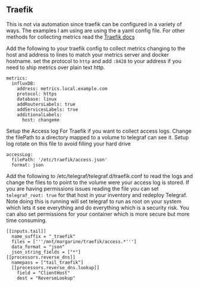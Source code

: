 ## Traefik
This is not via automation since traefik can be configured in a variety of ways.
The examples I am using are using the a yaml config file.
For other methods for collecting metrics read the [Traefik docs](https://doc.traefik.io/traefik/observability/metrics/influxdb/_)


Add the following to your traefik config to collect metrics changing to the host and address to lines to match your metrics server and docker hostname.
set the protocol to `http` and add `:8428` to your address if you need to ship metrics over plain text http.
```
metrics:
  influxDB:
    address: metrics.local.example.com
    protocol: https
    database: linux
    addRoutersLabels: true
    addServicesLabels: true
    additionalLabels:
      host: changeme
```

Setup the Access log For Traefik if you want to collect access logs.
Change the filePath to a directory mapped to a volume to telegraf can see it.
Setup log rotate on this file to avoid filling your hard drive
```
accessLog:
  filePath: '/etc/traefik/access.json'
  format: json
```

Add the following to /etc/telegraf/telegraf.d/traefik.conf to read the logs and change the files to to point to the volume were your access log is stored.
If you are having permissions issues reading the file you can set `telegraf_root: true` for that host in your inventory and redeploy Telegraf.
Note doing this is running will set telegraf to run as root on your system which lets it see everything and do everything which is a security risk.
You can also set permissions for your container which is more secure but more time consuming.

```
[[inputs.tail]]
  name_suffix = "_traefik"
  files = ['''/mnt/margarine/traefik/access.*''']
  data_format = "json"
  json_string_fields = ["*"]
[[processors.reverse_dns]]
  namepass = ["tail_traefik"]
  [[processors.reverse_dns.lookup]]
    field = "ClientHost"
    dest = "ReverseLookup"
```